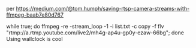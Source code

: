 per https://medium.com/@tom.humph/saving-rtsp-camera-streams-with-ffmpeg-baab7e80d767

while true; do ffmpeg -re -stream_loop -1 -i list.txt -c copy  -f flv "rtmp://a.rtmp.youtube.com/live2/mh4g-ap4u-gp0y-ezaw-66bg"; done
Using wallclock is cool

